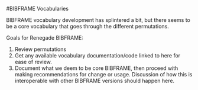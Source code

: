 #BIBFRAME Vocabularies

BIBFRAME vocabulary development has splintered a bit, but there seems to be a core vocabulary that goes through the different permutations.

Goals for Renegade BIBFRAME:
  1. Review permutations
  2. Get any available vocabulary documentation/code linked to here for ease of review.
  3. Document what we deem to be core BIBFRAME, then proceed with making recommendations for change or usage. Discussion of how this is interoperable with other BIBFRAME versions  should happen here.
